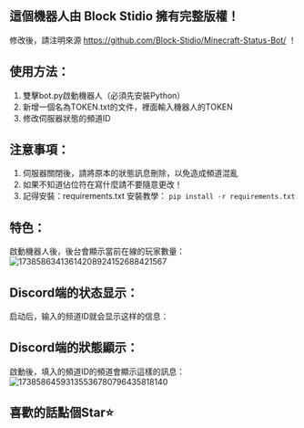 ## 這個機器人由 Block Stidio 擁有完整版權！
修改後，請注明來源 https://github.com/Block-Stidio/Minecraft-Status-Bot/ ！

## 使用方法：
1. 雙擊bot.py啟動機器人（必須先安裝Python）
2. 新增一個名為TOKEN.txt的文件，裡面輸入機器人的TOKEN
3. 修改伺服器狀態的頻道ID

## 注意事項：
1. 伺服器關閉後，請將原本的狀態訊息刪除，以免造成頻道混亂
2. 如果不知道佔位符在寫什麼請不要隨意更改！
3. 記得安裝：requirements.txt
安裝教學：
```pip install -r requirements.txt```

## 特色：
啟動機器人後，後台會顯示當前在線的玩家數量：
![17385863413614208924152688421567](https://github.com/user-attachments/assets/efb85554-5074-44e5-b095-e692aea60eb7)


## Discord端的状态显示：
启动后，输入的频道ID就会显示这样的信息：
## Discord端的狀態顯示：
啟動後，填入的頻道ID的頻道會顯示這樣的訊息：
![17385864593135536780796435818140](https://github.com/user-attachments/assets/eaec01ab-6a15-4e94-9371-0a1f22a38cae)

## 喜歡的話點個Star⭐
